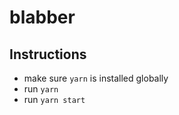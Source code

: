 # blabber

## Instructions

- make sure `yarn` is installed globally
- run `yarn`
- run `yarn start`
